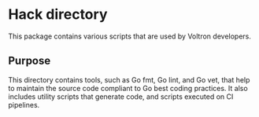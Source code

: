 # Hack directory

This package contains various scripts that are used by Voltron developers.

## Purpose

This directory contains tools, such as Go fmt, Go lint, and Go vet, that help to maintain the source code compliant to Go best coding practices. It also includes utility scripts that generate code, and scripts executed on CI pipelines.
